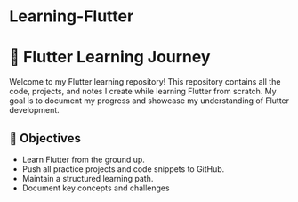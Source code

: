 # Learning-Flutter

# 🚀 Flutter Learning Journey  

Welcome to my Flutter learning repository! This repository contains all the code, projects, and notes I create while learning Flutter from scratch. My goal is to document my progress and showcase my understanding of Flutter development.  

## 📌 Objectives  
- Learn Flutter from the ground up.  
- Push all practice projects and code snippets to GitHub.  
- Maintain a structured learning path.  
- Document key concepts and challenges  


